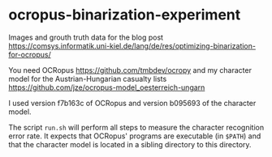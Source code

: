 # ocropus-binarization-experiment

Images and grouth truth data for the blog post https://comsys.informatik.uni-kiel.de/lang/de/res/optimizing-binarization-for-ocropus/

You need OCRopus https://github.com/tmbdev/ocropy and my character model for the Austrian-Hungarian casualty lists https://github.com/jze/ocropus-model_oesterreich-ungarn

I used version f7b163c of OCRopus and version b095693 of the character model.

The script `run.sh` will perform all steps to measure the character recognition error rate. It expects that OCRopus' programs are executable (in `$PATH`) and that the character model is located in a sibling directory to this directory.
